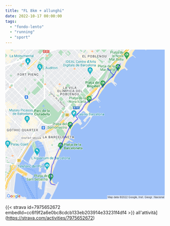 ```yaml
---
title: "FL 8km + allunghi"
date: 2022-10-17 00:00:00
tags: 
  - "fondo-lento"
  - "running"
  - "sport"
---
```


![](images/20221017-activity-map.png)

{{< strava id=7975652672 embedId=cc6f9f2a6e0bc8cdcb133eb203914e33231f4df4 >}} all'attività](https://strava.com/activities/7975652672)
